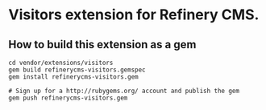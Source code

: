 # Visitors extension for Refinery CMS.

## How to build this extension as a gem

    cd vendor/extensions/visitors
    gem build refinerycms-visitors.gemspec
    gem install refinerycms-visitors.gem

    # Sign up for a http://rubygems.org/ account and publish the gem
    gem push refinerycms-visitors.gem